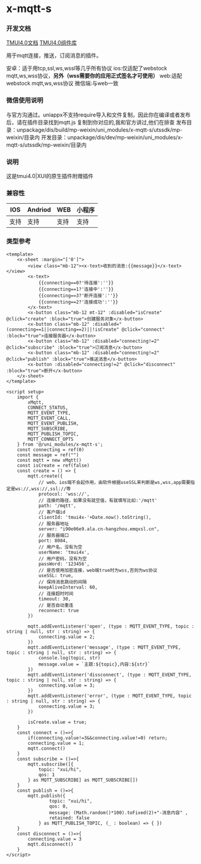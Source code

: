 # x-mqtt-s
### 开发文档
[TMUI4.0文档](https://xui.tmui.design/)
[TMUI4.0组件库](https://ext.dcloud.net.cn/plugin?id=16369)

用于mqtt连接，推送，订阅消息的插件。

安卓：适于用tcp,ssl,ws,wssl等几乎所有协议
ios:仅适配了webstock mqtt,ws,wss协议，**另外（wss需要你的应用正式签名才可使用）**
web:适配webstock mqtt,ws,wss协议
微信端:与web一致

### 微信使用说明

与官方沟通过。uniappx不支持require导入和文件复制，因此你在编译或者发布后，请在插件目录找到mqtt.js
复制到你对应的,我和官方讲过,他们在排查
发布目录：unpackage/dis/build/mp-weixin/uni_modules/x-mqtt-s/utssdk/mp-weixin/目录内
开发目录：unpackage/dis/dev/mp-weixin/uni_modules/x-mqtt-s/utssdk/mp-weixin/目录内

### 说明
这是tmui4.0|XUI的原生插件附赠插件

### 兼容性

| IOS | Andriod | WEB | 小程序 |
| --- | --- | --- | --- |
| 支持 | 支持 | 支持 | 支持 |

### 类型参考

```vue
<template>
	<x-sheet :margin="['0']">
		<view class="mb-12"><x-text>收到的消息:{{message}}</x-text></view>
		<x-text>
			{{connecting==0?'待连接':''}}
			{{connecting==1?'连接中':''}}
			{{connecting==3?'断开连接':''}}
			{{connecting==2?'连接成功':''}}
		</x-text>
		<x-button class="mb-12 mt-12" :disabled="isCreate" @click="create" :block="true">创建服务对象</x-button>
		<x-button class="mb-12" :disabled="(connecting==1||connecting==2)||!isCreate" @click="connect" :block="true">连接服务器</x-button>
		<x-button class="mb-12" :disabled="connecting!=2" @click="subscribe" :block="true">订阅消息</x-button>
		<x-button class="mb-12" :disabled="connecting!=2" @click="publish" :block="true">推送消息</x-button>
		<x-button :disabled="connecting!=2" @click="disconnect" :block="true">断开</x-button>
	</x-sheet>
</template>

<script setup>
	import {
		xMqtt,
		CONNECT_STATUS,
		MQTT_EVENT_TYPE,
		MQTT_EVENT_CALL,
		MQTT_EVENT_PUBLISH,
		MQTT_SUBSCRIBE,
		MQTT_PUBLISH_TOPIC,
		MQTT_CONNECT_OPTS
	} from '@/uni_modules/x-mqtt-s';
	const connecting = ref(0)
	const message = ref("")
	const mqtt = new xMqtt()
	const isCreate = ref(false)
	const create = () => {
		mqtt.create({
			// web，ios端不会起作用，由软件根据useSSL来判断是ws,wss,app需要指定是ws://,wss://,ssl://等
			protocol: 'wss://',
			// 连接的路径，如果没有就空值，有就填写比如:'/mqtt'
			path: '/mqtt',
			// 客户端id
			clientId: 'tmui4x-'+Date.now().toString(),
			// 服务器地址
			server: "i90e06e9.ala.cn-hangzhou.emqxsl.cn",
			// 服务器端口
			port: 8084,
			// 用户名，没有为空
			userName: 'tmui4x',
			// 用户密码，没有为空
			passWord: '123456',
			// 是否使用加密连接，web端true时为wss,否则为ws协议
			useSSL: true,
			// 保持消息跳动的间隔
			keepAliveInterval: 60,
			// 连接超时时间
			timeout: 30,
			// 是否自动重连
			reconnect: true
		})
		
		mqtt.addEventListener('open', (type : MQTT_EVENT_TYPE, topic : string | null, str : string) => {
			connecting.value = 2;
		})
		mqtt.addEventListener('message', (type : MQTT_EVENT_TYPE, topic : string | null, str : string) => {
			console.log(topic, str)
			message.value = `主题:${topic},内容:${str}`
		})
		mqtt.addEventListener('dissconnect', (type : MQTT_EVENT_TYPE, topic : string | null, str : string) => {
			connecting.value = 3;
		})
		mqtt.addEventListener('error', (type : MQTT_EVENT_TYPE, topic : string | null, str : string) => {
			connecting.value = 3;
		})
		
		isCreate.value = true;
	}
	const connect = ()=>{
		if(connecting.value!=3&&connecting.value!=0) return;
		connecting.value = 1;
		mqtt.connect()
	}
	const subscribe = ()=>{
		mqtt.subscribe([{
			topic: "xui/hi",
			qos: 1
		} as MQTT_SUBSCRIBE] as MQTT_SUBSCRIBE[])
	}
	const publish = ()=>{
		mqtt.publish({
				topic: "xui/hi",
				qos: 0,
				message: (Math.random()*100).toFixed(2)+"-消息内容" ,
				retained: false
			} as MQTT_PUBLISH_TOPIC, (_ : boolean) => { })
	}
	const disconnect = ()=>{
		connecting.value = 3
		mqtt.disconnect()
	}
</script>



```
